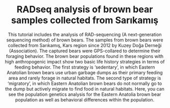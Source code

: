 <header>

<!--
  <<< Author notes: Course header >>>
  Include a 1280×640 image, course title in sentence case, and a concise description in emphasis.
  In your repository settings: enable template repository, add your 1280×640 social image, auto delete head branches.
  Add your open source license, GitHub uses MIT license.
-->

# RADseq analysis of brown bear samples collected from Sarıkamış

This tutorial includes the analysis of RAD-sequencing (A next-generation sequencing method) of brown bears. The samples from brown bears were collected from Sarıkamış, Kars region since 2012 by Kuzey Doğa Derneği (Association). The captured bears were GPS-collared to determine their foraging behavior. The brown bear populations found in these regions with high anthropogenic impact show two basic life history strategies in terms of feeding behavior. The first strategy is ‘sedentary’, in which Eastern Anatolian brown bears use urban garbage dumps as their primary feeding area and rarely forage in natural habitats. The second type of strategy is ‘migratory’, in which Eastern Anatolian brown bears do not normally go to the dump but actively migrate to find food in natural habitats. 
Here, you can see the population genetics analysis for the Eastern Anatolia brown bear population as well as behavioral differences within the population. 

